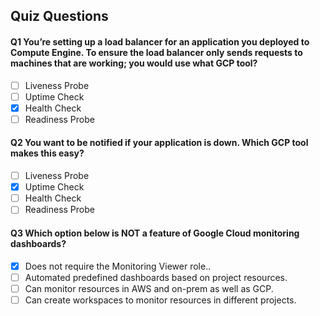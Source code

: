 ## Quiz Questions

#### Q1 You’re setting up a load balancer for an application you deployed to Compute Engine. To ensure the load balancer only sends requests to machines that are working; you would use what GCP tool?

- [ ] Liveness Probe
- [ ] Uptime Check
- [x] Health Check
- [ ] Readiness Probe

#### Q2 You want to be notified if your application is down. Which GCP tool makes this easy?

- [ ] Liveness Probe
- [x] Uptime Check
- [ ] Health Check
- [ ] Readiness Probe

#### Q3 Which option below is NOT a feature of Google Cloud monitoring dashboards?

- [x] Does not require the Monitoring Viewer role..
- [ ] Automated predefined dashboards based on project resources.
- [ ] Can monitor resources in AWS and on-prem as well as GCP.
- [ ] Can create workspaces to monitor resources in different projects.
